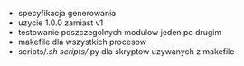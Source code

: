 - specyfikacja generowania
- uzycie 1.0.0 zamiast v1
- testowanie poszczegolnych modulow jeden po drugim
- makefile dla wszystkich procesow
- scripts/*.sh  scripts/*.py dla skryptow uzywanych z makefile
